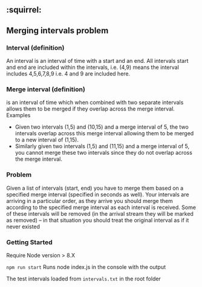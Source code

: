 ## :squirrel:

## Merging intervals problem

### Interval (definition)

An interval is an interval of time with a start and an end. All intervals start and end are included within the intervals, i.e. (4,9) means the interval includes 4,5,6,7,8,9 i.e. 4 and 9 are included here.<br>

### Merge interval (definition)

is an interval of time which when combined with two separate intervals allows them to be merged if they overlap across the merge interval. Examples

- Given two intervals (1,5) and (10,15) and a merge interval of 5, the two intervals overlap across this merge interval allowing them to be merged to a new interval of (1,15).<br>
- Similarly given two intervals (1,5) and (11,15) and a merge interval of 5, you cannot merge these two intervals since they do not overlap across the merge interval.<br>

### Problem

Given a list of intervals (start, end) you have to merge them based on a specified merge interval (specified in seconds as well). Your intervals are arriving in a particular order, as they arrive you should merge them according to the specified merge interval as each interval is received. Some of these intervals will be removed (in the arrival stream they will be marked as removed) – in that situation you should treat the original interval as if it never existed

### Getting Started

Require Node version > 8.X

`npm run start` Runs node index.js in the console with the output<br>

The test intervals loaded from `intervals.txt` in the root folder
